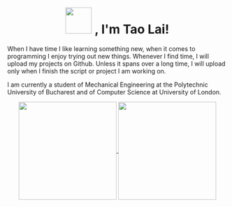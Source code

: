 
<div align="center">

  <!-- Introductory Greeting -->
  <h1>
    <img src="https://media1.giphy.com/media/Lpnun3kJinrVRGmi8a/giphy.gif" width="60">
    , I'm Tao Lai!
  </h1>
  
  <!-- Introductory Paragraph -->
  <p align="left">
  When I have time I like learning something new, when it comes to programming I enjoy trying out new things.
  Whenever I find time, I will upload my projects on Github. Unless it spans over a long time, I will upload only when I finish the script or project I am working on.
  </p>
  
  <!-- Introductory Paragraph -->
  <p align="left">
  I am currently a student of Mechanical Engineering at the Polytechnic University of Bucharest and of Computer Science at University of London. 
  </p>
  
   <!-- Github Stats -->
  <a href="https://github.com/anuraghazra/github-readme-stats">
    <img align="center" src="https://github-readme-stats.vercel.app/api?username=laiadriantao" style="height: 16em"/>
  </a>
  
  <!-- Most Used Languages Stats -->
  <a href="https://github.com/anuraghazra/github-readme-stats">
    <img align="center" src="https://github-readme-stats.vercel.app/api/top-langs/?username=laiadriantao" style="height: 16em"/>
  </a>

  
</div>
